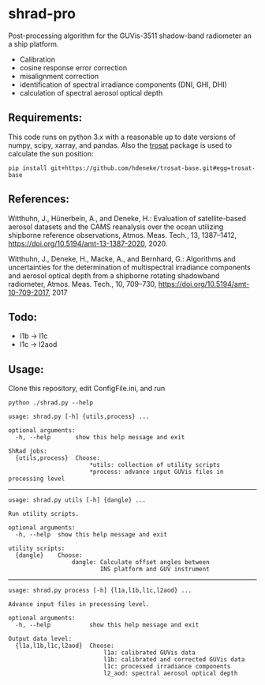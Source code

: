 # shrad-pro
Post-processing algorithm for the GUVis-3511 shadow-band radiometer an a ship platform.
  * Calibration
  * cosine response error correction
  * misalignment correction
  * identification of spectral irradiance components (DNI, GHI, DHI)
  * calculation of spectral aerosol optical depth

## Requirements:
This code runs on python 3.x with a reasonable up to date versions of numpy, scipy, xarray, and pandas.
Also the [trosat](https://github.com/hdeneke/trosat-base) package is used to calculate the sun position:
```
pip install git+https://github.com/hdeneke/trosat-base.git#egg=trosat-base
```

## References:
Witthuhn, J., Hünerbein, A., and Deneke, H.: Evaluation of satellite-based aerosol datasets and the CAMS reanalysis over the ocean utilizing shipborne reference observations, Atmos. Meas. Tech., 13, 1387–1412, https://doi.org/10.5194/amt-13-1387-2020, 2020.

Witthuhn, J., Deneke, H., Macke, A., and Bernhard, G.: Algorithms and uncertainties for the determination of multispectral irradiance components and aerosol optical depth from a shipborne rotating shadowband radiometer, Atmos. Meas. Tech., 10, 709–730, https://doi.org/10.5194/amt-10-709-2017, 2017

## Todo:
  * l1b -> l1c
  * l1c -> l2aod

## Usage:
Clone this repository, edit ConfigFile.ini, and run

```
python ./shrad.py --help
```
```
usage: shrad.py [-h] {utils,process} ...

optional arguments:
  -h, --help       show this help message and exit

ShRad jobs:
  {utils,process}  Choose:
                       *utils: collection of utility scripts
                       *process: advance input GUVis files in processing level

```
---
```
usage: shrad.py utils [-h] {dangle} ...

Run utility scripts.

optional arguments:
  -h, --help  show this help message and exit

utility scripts:
  {dangle}    Choose:
                  dangle: Calculate offset angles between
                          INS platform and GUV instrument
```
---
```
usage: shrad.py process [-h] {l1a,l1b,l1c,l2aod} ...

Advance input files in processing level.

optional arguments:
  -h, --help           show this help message and exit

Output data level:
  {l1a,l1b,l1c,l2aod}  Choose:
                           l1a: calibrated GUVis data
                           l1b: calibrated and corrected GUVis data
                           l1c: processed irradiance components
                           l2_aod: spectral aerosol optical depth

```
